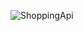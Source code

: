 ![ShoppingApi](https://github.com/vishalyadavazm/ShoppingApp/assets/93594891/2163d2a9-9a01-4cd2-bed9-156c1b197a48)
